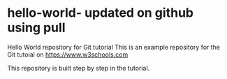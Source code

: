 # hello-world- updated on github using pull
Hello World repository for Git tutorial
This is an example repository for the Git tutoial on https://www.w3schools.com

This repository is built step by step in the tutorial.
